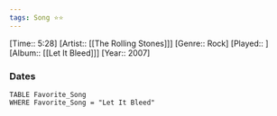 ```yaml
---
tags: Song ⭐⭐ 
---
```

[Time:: 5:28]
[Artist:: [[The Rolling Stones]]]
[Genre:: Rock]
[Played:: ]
[Album:: [[Let It Bleed]]]
[Year:: 2007]
### Dates
````dataview
TABLE Favorite_Song
WHERE Favorite_Song = "Let It Bleed"
````